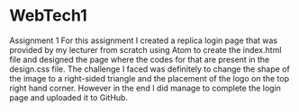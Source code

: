 # WebTech1
Assignment 1
For this assignment I created a replica login page that was provided by my lecturer from scratch using Atom to create the index.html file and designed the page where the codes for that are present in the design.css file.
The challenge I faced was definitely to change the shape of the image to a right-sided triangle and the placement of the logo on the top right hand corner.
However in the end I did manage to complete the login page and uploaded it to GitHub.
